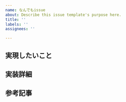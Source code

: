 ```yaml
---
name: なんでもissue
about: Describe this issue template's purpose here.
title: ''
labels: ''
assignees: ''

---
```


## 実現したいこと

## 実装詳細

## 参考記事

